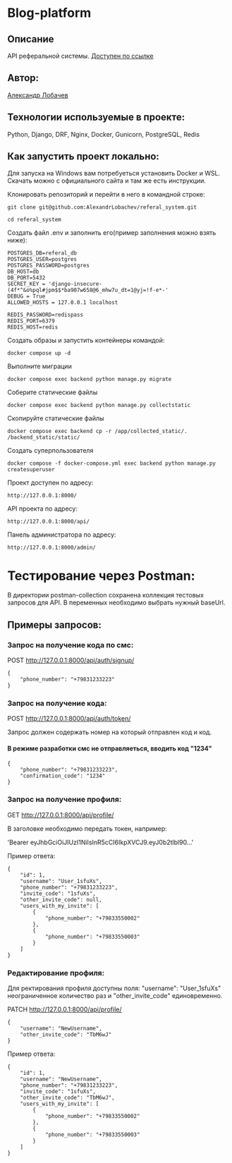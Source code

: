 #  Blog-platform

## Описание

API реферальной системы.
[Доступен по ссылке](https://alexandralexandrovich.pythonanywhere.com/api/)

## Автор:

[Александр Лобачев](https://github.com/AlexandrLobachev/)

## Технологии используемые в проекте:

Python, Django, DRF, Nginx, Docker, Gunicorn, PostgreSQL, Redis

## Как запустить проект локально:

Для запуска на Windows вам потребуеться установить Docker и WSL.
Скачать можно с официального сайта и там же есть инструкции.

Клонировать репозиторий и перейти в него в командной строке:
```
git clone git@github.com:AlexandrLobachev/referal_system.git
```
```
cd referal_system
```
Создать файл .env и заполнить его(пример заполнения можно взять ниже):
```
POSTGRES_DB=referal_db
POSTGRES_USER=postgres
POSTGRES_PASSWORD=postgres
DB_HOST=db
DB_PORT=5432
SECRET_KEY = 'django-insecure-(4f*^&o%pql#jpm$$*ba907w658@6_mhw7u_dt=1@yj=!f-e*-'
DEBUG = True
ALLOWED_HOSTS = 127.0.0.1 localhost

REDIS_PASSWORD=redispass
REDIS_PORT=6379
REDIS_HOST=redis
```
Создать образы и запустить контейнеры командой:
```
docker compose up -d
```
Выполните миграции
```
docker compose exec backend python manage.py migrate
```
Соберите статические файлы
```
docker compose exec backend python manage.py collectstatic
```
Скопируйте статические файлы
```
docker compose exec backend cp -r /app/collected_static/. /backend_static/static/
```
Создать суперпользователя
```
docker compose -f docker-compose.yml exec backend python manage.py createsuperuser
```

Проект доступен по адресу:
```
http://127.0.0.1:8000/
```
API проекта по адресу:
```
http://127.0.0.1:8000/api/
```
Панель администратора по адресу:
```
http://127.0.0.1:8000/admin/
```

# Тестирование через Postman:
В директории postman-collection сохранена коллекция тестовых запросов для API. В переменных необходимо выбрать нужный baseUrl. 

## Примеры запросов:

### Запрос на получение кода по смс: 
POST http://127.0.0.1:8000/api/auth/signup/

```
{
    "phone_number": "+79831233223"
}
```

### Запрос на получение кода: 
POST http://127.0.0.1:8000/api/auth/token/

Запрос должен содержать номер на который отправлен код и код.
#### В режиме разработки смс не отправляеться, вводить код "1234"

```
{
    "phone_number": "+79831233223",
    "confirmation_code": "1234"
}
```

### Запрос на получение профиля: 
GET http://127.0.0.1:8000/api/profile/

В заголовке необходимо передать токен, например:

'Bearer eyJhbGciOiJIUzI1NiIsInR5cCI6IkpXVCJ9.eyJ0b2tlbl90...'

Пример ответа:
```
{
    "id": 1,
    "username": "User_1sfuXs",
    "phone_number": "+79831233223",
    "invite_code": "1sfuXs",
    "other_invite_code": null,
    "users_with_my_invite": [
        {
            "phone_number": "+79833550002"
        },
        {
            "phone_number": "+79833550003"
        }
    ]
}
```

### Редактирование профиля:
Для ректирования профиля доступны поля: "username": "User_1sfuXs" неограниченное количество раз и "other_invite_code" единовременно.

PATCH http://127.0.0.1:8000/api/profile/
```
{
    "username": "NewUsername",
    "other_invite_code": "TbM6wJ"
}
```
Пример ответа:
```
{
    "id": 1,
    "username": "NewUsername",
    "phone_number": "+79831233223",
    "invite_code": "1sfuXs",
    "other_invite_code": "TbM6wJ",
    "users_with_my_invite": [
        {
            "phone_number": "+79833550002"
        },
        {
            "phone_number": "+79833550003"
        }
    ]
}
```
